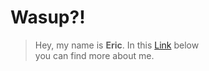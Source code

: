 # Wasup?!

> Hey, my name is **Eric**. In this [Link](https://ericviana.com.br) below <br/> you can find more about me.




